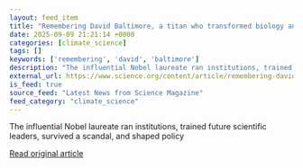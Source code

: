 ```yaml
---
layout: feed_item
title: "Remembering David Baltimore, a titan who transformed biology and spoke bluntly"
date: 2025-09-09 21:21:14 +0000
categories: [climate_science]
tags: []
keywords: ['remembering', 'david', 'baltimore']
description: "The influential Nobel laureate ran institutions, trained future scientific leaders, survived a scandal, and shaped policy"
external_url: https://www.science.org/content/article/remembering-david-baltimore-titan-who-transformed-biology-and-spoke-bluntly
is_feed: true
source_feed: "Latest News from Science Magazine"
feed_category: "climate_science"
---
```


The influential Nobel laureate ran institutions, trained future scientific leaders, survived a scandal, and shaped policy

[Read original article](https://www.science.org/content/article/remembering-david-baltimore-titan-who-transformed-biology-and-spoke-bluntly)

